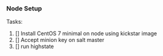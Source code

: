 ### Node Setup


Tasks:

1. [] Install CentOS 7 minimal on node using kickstar image  
2. [] Accept minion key on salt master  
3. [] run highstate  
